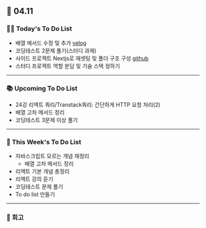 ## 📆 04.11

### 💁‍♀️ Today's To Do List

- 배열 메서드 수정 및 추가 [velog](https://velog.io/@yennnny/%EB%82%B4%EA%B0%80-%EB%B3%B4%EB%A0%A4%EA%B3%A0-%EC%A0%95%EB%A6%AC%ED%95%9C-%EB%B0%B0%EC%97%B4-%EB%A9%94%EC%86%8C%EB%93%9C-%EC%B4%9D%EC%A0%95%EB%A6%AC1)
- 코딩테스트 2문제 풀기(스터디 과제)
- 사이드 프로젝트 Nextjs로 재셋팅 및 폴더 구조 구성 [github](https://github.com/FrontierCodeWave/healingSeoul)
- 스터디 프로젝트 역할 분담 및 기술 스택 정하기

---

### 📚 Upcoming To Do List

- 24강 리액트 쿼리/Transtack쿼리: 간단하게 HTTP 요청 처리(2)
- 배열 고차 메서드 정리
- 코딩테스트 3문제 이상 풀기

---

### 📌 This Week's To Do List

- 자바스크립트 모르는 개념 재정리
  - 배열 고차 메서드 정리
- 리액트 기본 개념 총정리
- 리액트 강의 듣기
- 코딩테스트 문제 풀기
- To do list 만들기

---

### 👀 회고
